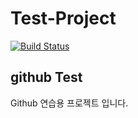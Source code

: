Test-Project
============

[![Build Status](https://travis-ci.org/aircha/Test-Project.svg?branch=aircha)](https://travis-ci.org/aircha/Test-Project)

## github Test

Github 연습용 프로젝트 입니다.
